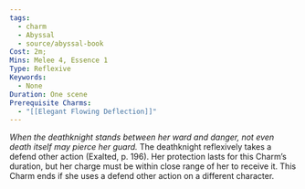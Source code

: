 ```yaml
---
tags:
  - charm
  - Abyssal
  - source/abyssal-book
Cost: 2m; 
Mins: Melee 4, Essence 1
Type: Reflexive
Keywords:
  - None
Duration: One scene
Prerequisite Charms:
  - "[[Elegant Flowing Deflection]]"
---
```

*When the deathknight stands between her ward and danger, not even death itself may pierce her guard.*
The deathknight reflexively takes a defend other action (Exalted, p. 196). Her protection lasts for this Charm’s duration, but her charge must be within close range of her to receive it. This Charm ends if she uses a defend other action on a different character.